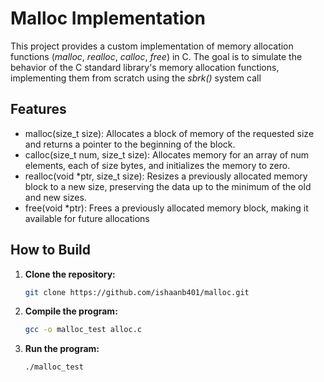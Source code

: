 # Malloc Implementation
This project provides a custom implementation of memory allocation functions (*malloc*, *realloc*, *calloc*, *free*) in C. The goal is to simulate the behavior of the C standard library's memory allocation functions, implementing them from scratch using the *sbrk()* system call

## Features
* malloc(size_t size): Allocates a block of memory of the requested size and returns a pointer to the beginning of the block.
* calloc(size_t num, size_t size): Allocates memory for an array of num elements, each of size bytes, and initializes the memory to zero.
* realloc(void *ptr, size_t size): Resizes a previously allocated memory block to a new size, preserving the data up to the minimum of the old and new sizes.
* free(void *ptr): Frees a previously allocated memory block, making it available for future allocations

## How to Build
1. **Clone the repository:**
   ```bash
   git clone https://github.com/ishaanb401/malloc.git
2. **Compile the program:**
   ```bash
   gcc -o malloc_test alloc.c
3. **Run the program:**
   ```bash
   ./malloc_test
